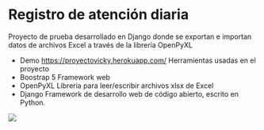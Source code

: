 # Registro de atención diaria
Proyecto de prueba desarrollado en Django donde se exportan e importan datos de archivos Excel a través de la librería OpenPyXL
- Demo https://proyectovicky.herokuapp.com/
Herramientas usadas en el proyecto
- Boostrap 5  Framework web
- OpenPyXL  Libreria para leer/escribir archivos xlsx de Excel
- Django  Framework de desarrollo web de código abierto, escrito en Python.

![](https://repository-images.githubusercontent.com/299468489/579f0900-0b58-11eb-8f3a-aa1743c85244)
